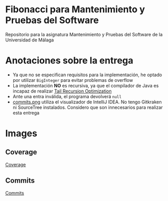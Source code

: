 # Fibonacci para Mantenimiento y Pruebas del Software

Repositorio para la asignatura Mantenimiento y Pruebas del Software de la
Universidad de Málaga

# Anotaciones sobre la entrega

- Ya que no se especifican requisitos para la implementación, he optado por
  utilizar `BigInteger` para evitar problemas de overflow
- La implementación **NO** es recursiva, ya que el compilador de Java es incapaz
  de
  realizar [Tail Recursion Optimization](https://en.wikipedia.org/wiki/Tail_call)
- Ante una entra inválida, el programa devolverá `null`
- [commits.png](commits.png) utiliza el visualizador de IntelliJ IDEA. No tengo
  Gitkraken ni SourceTree instalados. Considero que son innecesarios para
  realizar esta entrega

# Images

## Coverage

[Coverage](coverage.png)

## Commits

[Commits](commits.png)